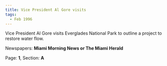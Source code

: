 ```yaml
---  
title: Vice President Al Gore visits  
tags:  
  - Feb 1996  
---  
```

  
Vice President Al Gore visits Everglades National Park to outline a project to restore water flow.  
  
Newspapers: **Miami Morning News or The Miami Herald**  
  
Page: **1**, Section: **A** 
